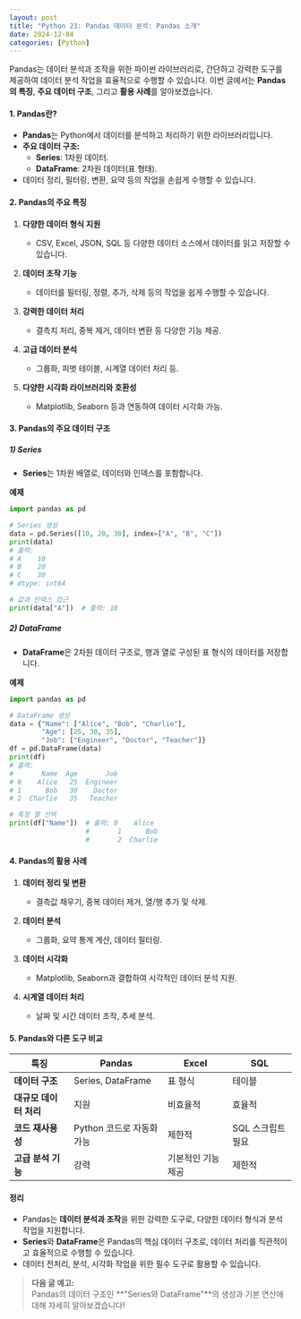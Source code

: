 ```yaml
---
layout: post
title: "Python 23: Pandas 데이터 분석: Pandas 소개"
date: 2024-12-04
categories: [Python] 
---
```


Pandas는 데이터 분석과 조작을 위한 파이썬 라이브러리로, 간단하고 강력한 도구를 제공하여 데이터 분석 작업을 효율적으로 수행할 수 있습니다. 이번 글에서는 **Pandas의 특징**, **주요 데이터 구조**, 그리고 **활용 사례**를 알아보겠습니다.


#### 1. Pandas란?

- **Pandas**는 Python에서 데이터를 분석하고 처리하기 위한 라이브러리입니다.
- **주요 데이터 구조:**  
  - **Series**: 1차원 데이터.
  - **DataFrame**: 2차원 데이터(표 형태).
- 데이터 정리, 필터링, 변환, 요약 등의 작업을 손쉽게 수행할 수 있습니다.


#### 2. Pandas의 주요 특징

1. **다양한 데이터 형식 지원**  
   - CSV, Excel, JSON, SQL 등 다양한 데이터 소스에서 데이터를 읽고 저장할 수 있습니다.

2. **데이터 조작 기능**  
   - 데이터를 필터링, 정렬, 추가, 삭제 등의 작업을 쉽게 수행할 수 있습니다.

3. **강력한 데이터 처리**  
   - 결측치 처리, 중복 제거, 데이터 변환 등 다양한 기능 제공.

4. **고급 데이터 분석**  
   - 그룹화, 피벗 테이블, 시계열 데이터 처리 등.

5. **다양한 시각화 라이브러리와 호환성**  
   - Matplotlib, Seaborn 등과 연동하여 데이터 시각화 가능.


#### 3. Pandas의 주요 데이터 구조

##### 1) Series
- **Series**는 1차원 배열로, 데이터와 인덱스를 포함합니다.

**예제**
```python
import pandas as pd

# Series 생성
data = pd.Series([10, 20, 30], index=["A", "B", "C"])
print(data)
# 출력:
# A    10
# B    20
# C    30
# dtype: int64

# 값과 인덱스 접근
print(data["A"])  # 출력: 10
```

##### 2) DataFrame
- **DataFrame**은 2차원 데이터 구조로, 행과 열로 구성된 표 형식의 데이터를 저장합니다.

**예제**
```python
import pandas as pd

# DataFrame 생성
data = {"Name": ["Alice", "Bob", "Charlie"],
        "Age": [25, 30, 35],
        "Job": ["Engineer", "Doctor", "Teacher"]}
df = pd.DataFrame(data)
print(df)
# 출력:
#       Name  Age       Job
# 0    Alice   25  Engineer
# 1      Bob   30    Doctor
# 2  Charlie   35   Teacher

# 특정 열 선택
print(df["Name"])  # 출력: 0    Alice
                   #       1      Bob
                   #       2  Charlie
```


#### 4. Pandas의 활용 사례

1. **데이터 정리 및 변환**
   - 결측값 채우기, 중복 데이터 제거, 열/행 추가 및 삭제.

2. **데이터 분석**
   - 그룹화, 요약 통계 계산, 데이터 필터링.

3. **데이터 시각화**
   - Matplotlib, Seaborn과 결합하여 시각적인 데이터 분석 지원.

4. **시계열 데이터 처리**
   - 날짜 및 시간 데이터 조작, 추세 분석.


#### 5. Pandas와 다른 도구 비교

| **특징**            | **Pandas**                         | **Excel**                   | **SQL**                     |
|---------------------|-------------------------------------|-----------------------------|-----------------------------|
| **데이터 구조**      | Series, DataFrame                  | 표 형식                     | 테이블                      |
| **대규모 데이터 처리** | 지원                              | 비효율적                    | 효율적                      |
| **코드 재사용성**    | Python 코드로 자동화 가능          | 제한적                      | SQL 스크립트 필요           |
| **고급 분석 기능**    | 강력                              | 기본적인 기능 제공           | 제한적                      |


#### 정리

- Pandas는 **데이터 분석과 조작**을 위한 강력한 도구로, 다양한 데이터 형식과 분석 작업을 지원합니다.
- **Series**와 **DataFrame**은 Pandas의 핵심 데이터 구조로, 데이터 처리를 직관적이고 효율적으로 수행할 수 있습니다.
- 데이터 전처리, 분석, 시각화 작업을 위한 필수 도구로 활용할 수 있습니다.

> **다음 글 예고:**  
> Pandas의 데이터 구조인 **"Series와 DataFrame"**의 생성과 기본 연산에 대해 자세히 알아보겠습니다!
